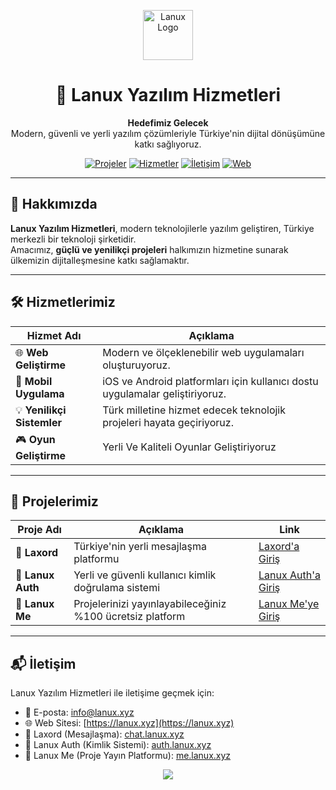 <p align="center">
  <img src="https://nylithra.blogspot.com/favicon.ico" alt="Lanux Logo" width="80">
</p>

<h1 align="center">🚀 Lanux Yazılım Hizmetleri</h1>

<p align="center">
  <strong>Hedefimiz Gelecek</strong><br/>
  Modern, güvenli ve yerli yazılım çözümleriyle Türkiye'nin dijital dönüşümüne katkı sağlıyoruz.
</p>

<p align="center">
  <a href="#projeler"><img src="https://img.shields.io/badge/📁%20Projelerimize%20Göz%20Atın-1e3a8a?style=for-the-badge&logo=github" alt="Projeler"></a>
  <a href="#hizmetler"><img src="https://img.shields.io/badge/🛠️%20Hizmetlerimiz-1e40af?style=for-the-badge" alt="Hizmetler"></a>
  <a href="#iletisim"><img src="https://img.shields.io/badge/✉️%20İletişime%20Geçin-2563eb?style=for-the-badge" alt="İletişim"></a>
  <a href="https://lanux.xyz" target="_blank"><img src="https://img.shields.io/badge/🌐%20Web%20Sitemiz-0ea5e9?style=for-the-badge" alt="Web"></a>
</p>

---

## 🧠 Hakkımızda

**Lanux Yazılım Hizmetleri**, modern teknolojilerle yazılım geliştiren, Türkiye merkezli bir teknoloji şirketidir.  
Amacımız, **güçlü ve yenilikçi projeleri** halkımızın hizmetine sunarak ülkemizin dijitalleşmesine katkı sağlamaktır.

---

## 🛠️ Hizmetlerimiz <a name="hizmetler"></a>

| Hizmet Adı           | Açıklama |
|----------------------|----------|
| 🌐 **Web Geliştirme**   | Modern ve ölçeklenebilir web uygulamaları oluşturuyoruz. |
| 📱 **Mobil Uygulama**  | iOS ve Android platformları için kullanıcı dostu uygulamalar geliştiriyoruz. |
| 💡 **Yenilikçi Sistemler** | Türk milletine hizmet edecek teknolojik projeleri hayata geçiriyoruz. |
| 🎮 **Oyun Geliştirme** | Yerli Ve Kaliteli Oyunlar Geliştiriyoruz |

---

## 🚀 Projelerimiz <a name="projeler"></a>

| Proje Adı | Açıklama | Link |
|----------|----------|------|
| **💬 Laxord** | Türkiye'nin yerli mesajlaşma platformu | [Laxord'a Giriş](https://chat.lanux.xyz) |
| **🔐 Lanux Auth** | Yerli ve güvenli kullanıcı kimlik doğrulama sistemi | [Lanux Auth'a Giriş](https://auth.lanux.xyz) |
| **📝 Lanux Me** | Projelerinizi yayınlayabileceğiniz %100 ücretsiz platform | [Lanux Me'ye Giriş](https://me.lanux.xyz) |

---

## 📬 İletişim  <a name="iletisim"></a>

Lanux Yazılım Hizmetleri ile iletişime geçmek için:

- 📧 E-posta: [info@lanux.xyz](mailto:info@lanux.xyz)
- 🌐 Web Sitesi: [https://lanux.xyz](https://lanux.xyz)
- 💬 Laxord (Mesajlaşma): [chat.lanux.xyz](https://chat.lanux.xyz)
- 🔐 Lanux Auth (Kimlik Sistemi): [auth.lanux.xyz](https://auth.lanux.xyz)
- 📝 Lanux Me (Proje Yayın Platformu): [me.lanux.xyz](https://me.lanux.xyz)


<p align="center"> <img src="https://img.shields.io/badge/Made%20with%20❤️%20by-Lanux%20Yazılım%20Hizmetleri-blue?style=flat-square"> </p>
